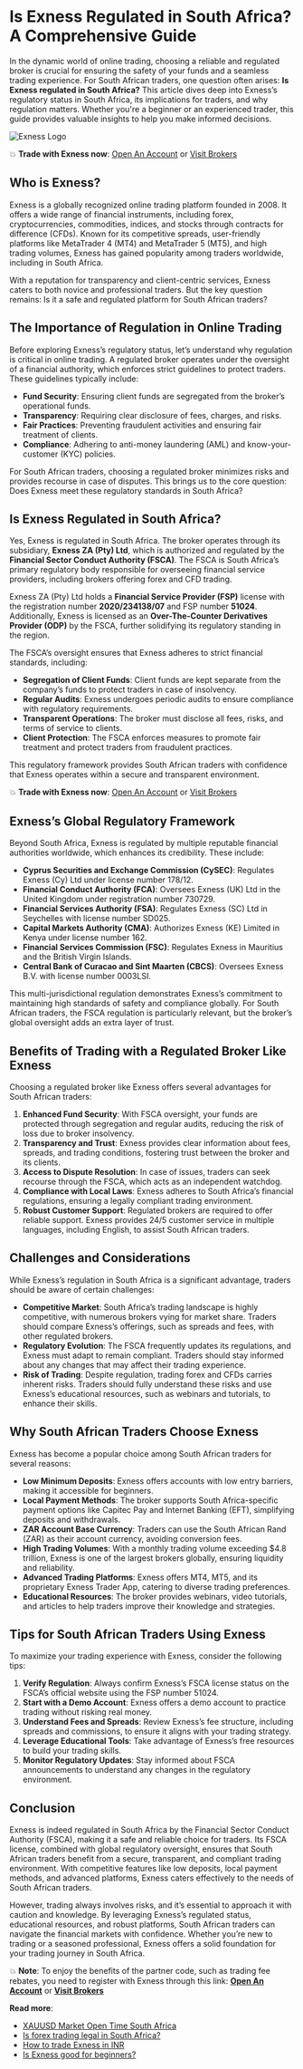 # Is Exness Regulated in South Africa? A Comprehensive Guide

In the dynamic world of online trading, choosing a reliable and regulated broker is crucial for ensuring the safety of your funds and a seamless trading experience. For South African traders, one question often arises: **Is Exness regulated in South Africa?** This article dives deep into Exness’s regulatory status in South Africa, its implications for traders, and why regulation matters. Whether you're a beginner or an experienced trader, this guide provides valuable insights to help you make informed decisions.

![Exness Logo](https://d3dpet1g0ty5ed.cloudfront.net/EN_Think_Next_Level_Phone_800x800.png)

💥 **Trade with Exness now**: [Open An Account](https://one.exnesstrack.org/boarding/sign-up/a/89rj8di4n7) or [Visit Brokers](https://one.exnesstrack.org/a/89rj8di4n7)

## Who is Exness?

Exness is a globally recognized online trading platform founded in 2008. It offers a wide range of financial instruments, including forex, cryptocurrencies, commodities, indices, and stocks through contracts for difference (CFDs). Known for its competitive spreads, user-friendly platforms like MetaTrader 4 (MT4) and MetaTrader 5 (MT5), and high trading volumes, Exness has gained popularity among traders worldwide, including in South Africa.

With a reputation for transparency and client-centric services, Exness caters to both novice and professional traders. But the key question remains: Is it a safe and regulated platform for South African traders?

## The Importance of Regulation in Online Trading

Before exploring Exness’s regulatory status, let’s understand why regulation is critical in online trading. A regulated broker operates under the oversight of a financial authority, which enforces strict guidelines to protect traders. These guidelines typically include:

- **Fund Security**: Ensuring client funds are segregated from the broker’s operational funds.
- **Transparency**: Requiring clear disclosure of fees, charges, and risks.
- **Fair Practices**: Preventing fraudulent activities and ensuring fair treatment of clients.
- **Compliance**: Adhering to anti-money laundering (AML) and know-your-customer (KYC) policies.

For South African traders, choosing a regulated broker minimizes risks and provides recourse in case of disputes. This brings us to the core question: Does Exness meet these regulatory standards in South Africa?

## Is Exness Regulated in South Africa?

Yes, Exness is regulated in South Africa. The broker operates through its subsidiary, **Exness ZA (Pty) Ltd**, which is authorized and regulated by the **Financial Sector Conduct Authority (FSCA)**. The FSCA is South Africa’s primary regulatory body responsible for overseeing financial service providers, including brokers offering forex and CFD trading.

Exness ZA (Pty) Ltd holds a **Financial Service Provider (FSP)** license with the registration number **2020/234138/07** and FSP number **51024**. Additionally, Exness is licensed as an **Over-The-Counter Derivatives Provider (ODP)** by the FSCA, further solidifying its regulatory standing in the region.

The FSCA’s oversight ensures that Exness adheres to strict financial standards, including:

- **Segregation of Client Funds**: Client funds are kept separate from the company’s funds to protect traders in case of insolvency.
- **Regular Audits**: Exness undergoes periodic audits to ensure compliance with regulatory requirements.
- **Transparent Operations**: The broker must disclose all fees, risks, and terms of service to clients.
- **Client Protection**: The FSCA enforces measures to promote fair treatment and protect traders from fraudulent practices.

This regulatory framework provides South African traders with confidence that Exness operates within a secure and transparent environment.

💥 **Trade with Exness now**: [Open An Account](https://one.exnesstrack.org/boarding/sign-up/a/89rj8di4n7) or [Visit Brokers](https://one.exnesstrack.org/a/89rj8di4n7)

## Exness’s Global Regulatory Framework

Beyond South Africa, Exness is regulated by multiple reputable financial authorities worldwide, which enhances its credibility. These include:

- **Cyprus Securities and Exchange Commission (CySEC)**: Regulates Exness (Cy) Ltd under license number 178/12.
- **Financial Conduct Authority (FCA)**: Oversees Exness (UK) Ltd in the United Kingdom under registration number 730729.
- **Financial Services Authority (FSA)**: Regulates Exness (SC) Ltd in Seychelles with license number SD025.
- **Capital Markets Authority (CMA)**: Authorizes Exness (KE) Limited in Kenya under license number 162.
- **Financial Services Commission (FSC)**: Regulates Exness in Mauritius and the British Virgin Islands.
- **Central Bank of Curacao and Sint Maarten (CBCS)**: Oversees Exness B.V. with license number 0003LSI.

This multi-jurisdictional regulation demonstrates Exness’s commitment to maintaining high standards of safety and compliance globally. For South African traders, the FSCA regulation is particularly relevant, but the broker’s global oversight adds an extra layer of trust.

## Benefits of Trading with a Regulated Broker Like Exness

Choosing a regulated broker like Exness offers several advantages for South African traders:

1. **Enhanced Fund Security**: With FSCA oversight, your funds are protected through segregation and regular audits, reducing the risk of loss due to broker insolvency.
2. **Transparency and Trust**: Exness provides clear information about fees, spreads, and trading conditions, fostering trust between the broker and its clients.
3. **Access to Dispute Resolution**: In case of issues, traders can seek recourse through the FSCA, which acts as an independent watchdog.
4. **Compliance with Local Laws**: Exness adheres to South Africa’s financial regulations, ensuring a legally compliant trading environment.
5. **Robust Customer Support**: Regulated brokers are required to offer reliable support. Exness provides 24/5 customer service in multiple languages, including English, to assist South African traders.

## Challenges and Considerations

While Exness’s regulation in South Africa is a significant advantage, traders should be aware of certain challenges:

- **Competitive Market**: South Africa’s trading landscape is highly competitive, with numerous brokers vying for market share. Traders should compare Exness’s offerings, such as spreads and fees, with other regulated brokers.
- **Regulatory Evolution**: The FSCA frequently updates its regulations, and Exness must adapt to remain compliant. Traders should stay informed about any changes that may affect their trading experience.
- **Risk of Trading**: Despite regulation, trading forex and CFDs carries inherent risks. Traders should fully understand these risks and use Exness’s educational resources, such as webinars and tutorials, to enhance their skills.

## Why South African Traders Choose Exness

Exness has become a popular choice among South African traders for several reasons:

- **Low Minimum Deposits**: Exness offers accounts with low entry barriers, making it accessible for beginners.
- **Local Payment Methods**: The broker supports South Africa-specific payment options like Capitec Pay and Internet Banking (EFT), simplifying deposits and withdrawals.
- **ZAR Account Base Currency**: Traders can use the South African Rand (ZAR) as their account currency, avoiding conversion fees.
- **High Trading Volumes**: With a monthly trading volume exceeding $4.8 trillion, Exness is one of the largest brokers globally, ensuring liquidity and reliability.
- **Advanced Trading Platforms**: Exness offers MT4, MT5, and its proprietary Exness Trader App, catering to diverse trading preferences.
- **Educational Resources**: The broker provides webinars, video tutorials, and articles to help traders improve their knowledge and strategies.

## Tips for South African Traders Using Exness

To maximize your trading experience with Exness, consider the following tips:

1. **Verify Regulation**: Always confirm Exness’s FSCA license status on the FSCA’s official website using the FSP number 51024.
2. **Start with a Demo Account**: Exness offers a demo account to practice trading without risking real money.
3. **Understand Fees and Spreads**: Review Exness’s fee structure, including spreads and commissions, to ensure it aligns with your trading strategy.
4. **Leverage Educational Tools**: Take advantage of Exness’s free resources to build your trading skills.
5. **Monitor Regulatory Updates**: Stay informed about FSCA announcements to understand any changes in the regulatory environment.

## Conclusion

Exness is indeed regulated in South Africa by the Financial Sector Conduct Authority (FSCA), making it a safe and reliable choice for traders. Its FSCA license, combined with global regulatory oversight, ensures that South African traders benefit from a secure, transparent, and compliant trading environment. With competitive features like low deposits, local payment methods, and advanced platforms, Exness caters effectively to the needs of South African traders.

However, trading always involves risks, and it’s essential to approach it with caution and knowledge. By leveraging Exness’s regulated status, educational resources, and robust platforms, South African traders can navigate the financial markets with confidence. Whether you’re new to trading or a seasoned professional, Exness offers a solid foundation for your trading journey in South Africa.

💥 **Note**: To enjoy the benefits of the partner code, such as trading fee rebates, you need to register with Exness through this link: **[Open An Account](https://one.exnesstrack.org/boarding/sign-up/a/89rj8di4n7)** or **[Visit Brokers](https://one.exnesstrack.org/a/89rj8di4n7)**

**Read more**:
- [XAUUSD Market Open Time South Africa](https://github.com/MarryMTP/Exness/blob/main/XAUUSD%20Market%20Open%20Time%20South%20Africa%3A%20A%20Comprehensive%20Guide.md)
- [Is forex trading legal in South Africa?](https://github.com/MarryMTP/Exness/blob/main/Is%20Forex%20Trading%20Legal%20in%20South%20Africa%3F%20A%20Comprehensive%20Guide.md)
- [How to trade Exness in INR](https://github.com/MarryMTP/Exness/blob/main/How%20to%20Trade%20Exness%20in%20INR%3A%20A%20Comprehensive%20Guide.md)
- [Is Exness good for beginners?](https://github.com/MarryMTP/Exness/blob/main/Is%20Exness%20Good%20for%20Beginners%3F%20A%20Comprehensive%20Guide.md)
